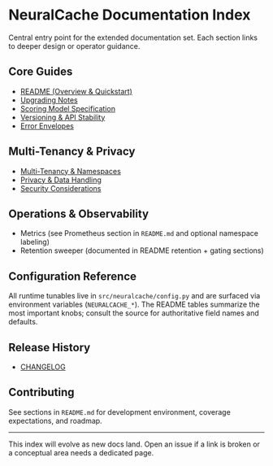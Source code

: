 # NeuralCache Documentation Index

Central entry point for the extended documentation set. Each section links to deeper design or operator guidance.

## Core Guides
- [README (Overview & Quickstart)](README.md)
- [Upgrading Notes](README.md#upgrading)
- [Scoring Model Specification](docs/SCORING_MODEL.md)
- [Versioning & API Stability](docs/VERSIONING.md)
- [Error Envelopes](docs/ERROR_ENVELOPES.md)

## Multi-Tenancy & Privacy
- [Multi-Tenancy & Namespaces](MULTITENANCY.md)
- [Privacy & Data Handling](PRIVACY.md)
- [Security Considerations](SECURITY.md)

## Operations & Observability
- Metrics (see Prometheus section in `README.md` and optional namespace labeling)
- Retention sweeper (documented in README retention + gating sections)

## Configuration Reference
All runtime tunables live in `src/neuralcache/config.py` and are surfaced via environment variables (`NEURALCACHE_*`). The README tables summarize the most important knobs; consult the source for authoritative field names and defaults.

## Release History
- [CHANGELOG](CHANGELOG.md)

## Contributing
See sections in `README.md` for development environment, coverage expectations, and roadmap.

---
This index will evolve as new docs land. Open an issue if a link is broken or a conceptual area needs a dedicated page.
